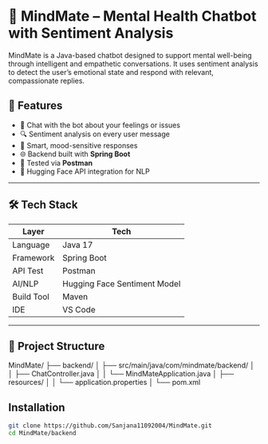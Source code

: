 # 🧠 MindMate – Mental Health Chatbot with Sentiment Analysis

MindMate is a Java-based chatbot designed to support mental well-being through intelligent and empathetic conversations. It uses sentiment analysis to detect the user’s emotional state and respond with relevant, compassionate replies.

## 🚀 Features

- 💬 Chat with the bot about your feelings or issues
- 🔍 Sentiment analysis on every user message
- 🧠 Smart, mood-sensitive responses
- 🌐 Backend built with **Spring Boot**
- 🧪 Tested via **Postman**
- 🔐 Hugging Face API integration for NLP

---

## 🛠️ Tech Stack

| Layer     | Tech                        |
|-----------|-----------------------------|
| Language  | Java 17                     |
| Framework | Spring Boot                 |
| API Test  | Postman                     |
| AI/NLP    | Hugging Face Sentiment Model |
| Build Tool| Maven                       |
| IDE       | VS Code                     |

---

## 📁 Project Structure

MindMate/
├── backend/
│ ├── src/main/java/com/mindmate/backend/
│ │ ├── ChatController.java
│ │ └── MindMateApplication.java
│ ├── resources/
│ │ └── application.properties
│ └── pom.xml

## Installation

```bash
git clone https://github.com/Sanjana11092004/MindMate.git
cd MindMate/backend


